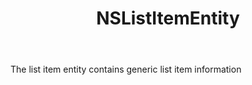 ﻿---
uid: crmscript_ref_NSListItemEntity
title: NSListItemEntity
intellisense: Void.NSListItemEntity
keywords: NSListItemEntity
so.topic: reference
---

The list item entity contains generic list item information
